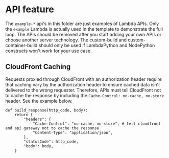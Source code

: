 # API feature

The `example-*` api's in this folder are just examples of Lambda APIs.  Only the `example` Lambda is actually used in the template to demonstrate the full loop.  The APIs should be removed after you start adding your own APIs or choose another server technology.  The custom-build and custom-container-build should only be used if LambdaPython and NodePython constructs won't work for your use case. 

## CloudFront Caching

Requests proxied through CloudFront with an authorization header require that caching vary by the authorization header to ensure cached data isn't delivered to the wrong requester.  Therefore, APIs must tell CloudFront not to cache the response by including the `Cache-Control: no-cache, no-store` header.  See the example below.

```
def build_response(http_code, body):
    return {
        "headers": {
            "Cache-Control": "no-cache, no-store", # tell cloudfront and api gateway not to cache the response
            "Content-Type": "application/json",
        },
        "statusCode": http_code,
        "body": body,
    }
```
